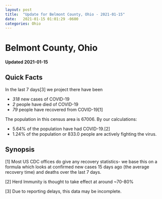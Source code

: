 ```yaml
---
layout: post
title:  "Update for Belmont County, Ohio - 2021-01-15"
date:   2021-01-15 01:01:29 -0600
categories: Ohio
---
```


# Belmont County, Ohio
#### Updated 2021-01-15

## Quick Facts

In the last 7 days[3] we project there have been
- *318* new cases of COVID-19
- *2* people have died of COVID-19
- *79* people have recovered from COVID-19[1]

The population in this census area is 67006. By our calculations:
- 5.64% of the population have had COVID-19.[2]
- 1.24% of the population or 833.0 people are actively fighting the virus.

## Synopsis




[1] Most US CDC offices do give any recovery statistics- we base this on a formula which looks at confirmed new cases
15 days ago (the average recovery time) and deaths over the last 7 days.

[2] Herd Immunity is thought to take effect at around ~70-80%

[3] Due to reporting delays, this data may be incomplete.
 
    